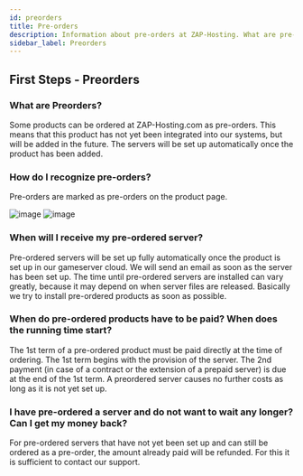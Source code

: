 ```yaml
---
id: preorders
title: Pre-orders
description: Information about pre-orders at ZAP-Hosting. What are pre-orders? When are servers set up? Can pre-orders be cancelled? - ZAP-Hosting.com documentation
sidebar_label: Preorders
---
```

## First Steps - Preorders
### What are Preorders? 
Some products can be ordered at ZAP-Hosting.com as pre-orders. This means that this product has not yet been integrated into our systems, but will be added in the future. The servers will be set up automatically once the product has been added.

### How do I recognize pre-orders?
Pre-orders are marked as pre-orders on the product page.

![image](https://user-images.githubusercontent.com/61953937/159139783-1c506cb8-4ede-480e-afcd-ed0a3d4cffdc.png) ![image](https://user-images.githubusercontent.com/61953937/159139773-870cdfd2-fb34-498d-81cf-ee4a39cf03d6.png)

### When will I receive my pre-ordered server?
Pre-ordered servers will be set up fully automatically once the product is set up in our gameserver cloud. We will send an email as soon as the server has been set up. The time until pre-ordered servers are installed can vary greatly, because it may depend on when server files are released. Basically we try to install pre-ordered products as soon as possible.

### When do pre-ordered products have to be paid? When does the running time start?
The 1st term of a pre-ordered product must be paid directly at the time of ordering. The 1st term begins with the provision of the server. The 2nd payment (in case of a contract or the extension of a prepaid server) is due at the end of the 1st term. A preordered server causes no further costs as long as it is not yet set up.

### I have pre-ordered a server and do not want to wait any longer? Can I get my money back?
For pre-ordered servers that have not yet been set up and can still be ordered as a pre-order, the amount already paid will be refunded. For this it is sufficient to contact our support.
